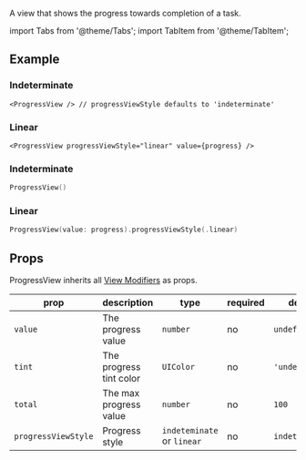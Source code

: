 ---
---

A view that shows the progress towards completion of a task.

import Tabs from '@theme/Tabs';
import TabItem from '@theme/TabItem';

## Example

<Tabs>
<TabItem value="srn" label="swiftui-react-native">

### Indeterminate

```tsx
<ProgressView /> // progressViewStyle defaults to 'indeterminate'
```

### Linear

```tsx
<ProgressView progressViewStyle="linear" value={progress} />
```

</TabItem>
<TabItem value="swiftui" label="SwiftUI">

### Indeterminate

```swift
ProgressView()
```

### Linear

```swift
ProgressView(value: progress).progressViewStyle(.linear)
```

</TabItem>
</Tabs>

## Props

ProgressView inherits all [View Modifiers](../modifiers#view-modifiers) as props.

| prop                | description             | type                       | required | default         |
| ------------------- | ----------------------- | -------------------------- | -------- | --------------- |
| `value`             | The progress value      | `number`                   | no       | `undefined`     |
| `tint`              | The progress tint color | `UIColor`                  | no       | `'undefined'`   |
| `total`             | The max progress value  | `number`                   | no       | `100`           |
| `progressViewStyle` | Progress style          | `indeteminate` or `linear` | no       | `indeterminate` |
